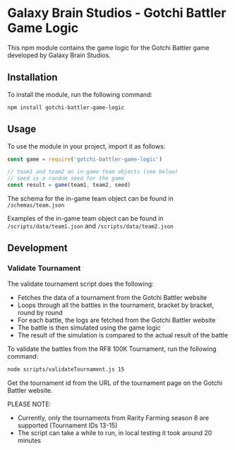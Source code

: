 # Galaxy Brain Studios - Gotchi Battler Game Logic

This npm module contains the game logic for the Gotchi Battler game developed by Galaxy Brain Studios.

## Installation

To install the module, run the following command:

```
npm install gotchi-battler-game-logic
```

## Usage

To use the module in your project, import it as follows:

```javascript
const game = require('gotchi-battler-game-logic')

// team1 and team2 an in-game team objects (see below)
// seed is a random seed for the game
const result = game(team1, team2, seed)
```
The schema for the in-game team object can be found in `/schemas/team.json`

Examples of the in-game team object can be found in `/scripts/data/team1.json` and `/scripts/data/team2.json`

## Development

### Validate Tournament

The validate tournament script does the following:
- Fetches the data of a tournament from the Gotchi Battler website
- Loops through all the battles in the tournament, bracket by bracket, round by round
- For each battle, the logs are fetched from the Gotchi Battler website
- The battle is then simulated using the game logic
- The result of the simulation is compared to the actual result of the battle

To validate the battles from the RF8 100K Tournament, run the following command:

```bash
node scripts/validateTournament.js 15
```

Get the tournament id from the URL of the tournament page on the Gotchi Battler website.


PLEASE NOTE:
- Currently, only the tournaments from Rarity Farming season 8 are supported (Tournament IDs 13-15)
- The script can take a while to run, in local testing it took around 20 minutes